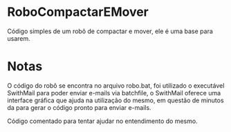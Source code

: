 # RoboCompactarEMover
Código simples de um robô de compactar e mover, ele é uma base para usarem.

# Notas
O código do robô se encontra no arquivo robo.bat, foi utilizado o executável SwithMail para poder enviar e-mails via batchfile, o SwithMail oferece uma interface gráfica
que ajuda na utilização do mesmo, em questão de minutos da para gerar o código pronto para enviar e-mails.

Código comentado para tentar ajudar no entendimento do mesmo.
